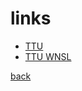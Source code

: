 
# links
- [TTU](https://www.tntech.edu/)
- [TTU WNSL](http://www.cae.tntech.edu/~rqiu/)

[back](./)
